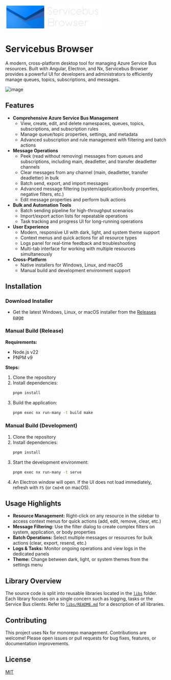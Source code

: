 <div>
    <br>
    <picture id="theme-default">
        <source srcset="assets/logo-text-dark.png" media="(prefers-color-scheme: dark)" />
        <source srcset="assets/logo-text.png" media="(prefers-color-scheme: light)" />
        <img src="assets/logo-text-dark.png" />
    </picture>
    <br>
</div>

# Servicebus Browser

A modern, cross-platform desktop tool for managing Azure Service Bus resources. Built with Angular, Electron, and Nx, Servicebus Browser provides a powerful UI for developers and administrators to efficiently manage queues, topics, subscriptions, and messages.

<img width="1512" alt="image" src="https://github.com/user-attachments/assets/95383425-7698-4c69-a949-8ab09e3548dd" />

## Features

- **Comprehensive Azure Service Bus Management**
  - View, create, edit, and delete namespaces, queues, topics, subscriptions, and subscription rules
  - Manage queue/topic properties, settings, and metadata
  - Advanced subscription and rule management with filtering and batch actions
- **Message Operations**
  - Peek (read without removing) messages from queues and subscriptions, including main, deadletter, and transfer deadletter channels
  - Clear messages from any channel (main, deadletter, transfer deadletter) in bulk
  - Batch send, export, and import messages
  - Advanced message filtering (system/application/body properties, negative filters, etc.)
  - Edit message properties and perform bulk actions
- **Bulk and Automation Tools**
  - Batch sending pipeline for high-throughput scenarios
  - Import/export action lists for repeatable operations
  - Task tracking and progress UI for long-running operations
- **User Experience**
  - Modern, responsive UI with dark, light, and system theme support
  - Context menus and quick actions for all resource types
  - Logs panel for real-time feedback and troubleshooting
  - Multi-tab interface for working with multiple resources simultaneously
- **Cross-Platform**
  - Native installers for Windows, Linux, and macOS
  - Manual build and development environment support

## Installation

### Download Installer
- Get the latest Windows, Linux, or macOS installer from the [Releases page](https://github.com/mligtenberg/ServicebusBrowser/releases)

### Manual Build (Release)
**Requirements:**
- Node.js v22
- PNPM v9

**Steps:**
1. Clone the repository
2. Install dependencies:
   ```sh
   pnpm install
   ```
3. Build the application:
   ```sh
   pnpm exec nx run-many -t build make
   ```

### Manual Build (Development)
1. Clone the repository
2. Install dependencies:
   ```sh
   pnpm install
   ```
3. Start the development environment:
   ```sh
   pnpm exec nx run-many -t serve
   ```
4. An Electron window will open. If the UI does not load immediately, refresh with `F5` (or `Cmd+R` on macOS).

## Usage Highlights

- **Resource Management:** Right-click on any resource in the sidebar to access context menus for quick actions (add, edit, remove, clear, etc.)
- **Message Filtering:** Use the filter dialog to create complex filters on system, application, or body properties
- **Batch Operations:** Select multiple messages or resources for bulk actions (clear, export, resend, etc.)
- **Logs & Tasks:** Monitor ongoing operations and view logs in the dedicated panels
- **Theme:** Change between dark, light, or system themes from the settings menu

## Library Overview

The source code is split into reusable libraries located in the [`libs`](libs/README.md) folder. Each
library focuses on a single concern such as logging, tasks or the Service Bus clients.
Refer to [`libs/README.md`](libs/README.md) for a description of all libraries.

## Contributing

This project uses Nx for monorepo management. Contributions are welcome! Please open issues or pull requests for bug fixes, features, or documentation improvements.

## License

[MIT](LICENSE)
